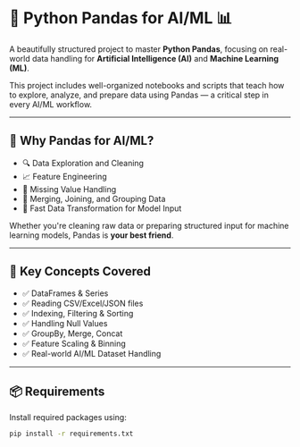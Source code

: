 # 🐼 Python Pandas for AI/ML 📊

A beautifully structured project to master **Python Pandas**, focusing on real-world data handling for **Artificial Intelligence (AI)** and **Machine Learning (ML)**.

This project includes well-organized notebooks and scripts that teach how to explore, analyze, and prepare data using Pandas — a critical step in every AI/ML workflow.

---

## 🧠 Why Pandas for AI/ML?

- 🔍 Data Exploration and Cleaning
- 📈 Feature Engineering
- 🧹 Missing Value Handling
- 🔄 Merging, Joining, and Grouping Data
- 🚀 Fast Data Transformation for Model Input

Whether you're cleaning raw data or preparing structured input for machine learning models, Pandas is **your best friend**.

---


## 🚀 Key Concepts Covered

- ✅ DataFrames & Series
- ✅ Reading CSV/Excel/JSON files
- ✅ Indexing, Filtering & Sorting
- ✅ Handling Null Values
- ✅ GroupBy, Merge, Concat
- ✅ Feature Scaling & Binning
- ✅ Real-world AI/ML Dataset Handling

---

## 📦 Requirements

Install required packages using:

```bash
pip install -r requirements.txt


